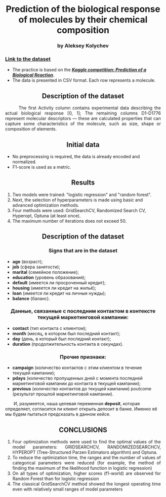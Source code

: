 <div align="center"> <h1 align="center"> Prediction of the biological response of molecules by their chemical composition </h1> </div>
<div align="center"> <h3 align="center"> by Aleksey Kolychev </h3> </div>

### [Link to the dataset](https://lms.skillfactory.ru/assets/courseware/v1/9f2add5bca59f8c4df927432d605fff3/asset-v1:SkillFactory+DSPR-2.0+14JULY2021+type@asset+block/_train_sem09__1_.zip)

- The practice is based on the [***Kaggle competition: Prediction of a Biological Reaction***](https://www.kaggle.com/c/bioresponse).
- The data is presented in CSV format.  Each row represents a molecule. 

<div align="center"> <h2 align="center"> Description of the dataset </h2> </div> 

<div align="justify"> &nbsp;&nbsp;&nbsp;&nbsp;&nbsp;&nbsp; The first Activity column contains experimental data describing the actual biological response [0, 1]; The remaining columns D1-D1776 represent molecular descriptors — these are calculated properties that can capture some characteristics of the molecule, such as size, shape or composition of elements.</div>



<div align="center"> <h2 align="center"> Initial data </h2> </div>

- No preprocessing is required, the data is already encoded and normalized.
- F1-score is used as a metric.

<div align="center"> <h2 align="center"> Results </h2> </div>

1. Two models were trained: "logistic regression" and "random forest".
2. Next, the selection of hyperparameters is made using basic and advanced optimization methods.
3. Four methods were used: GridSearchCV, Randomized Search CV, Hyperopt, Optuna (at least once).
4. The maximum number of iterations does not exceed 50.


<div align="center"> <h2 align="center"> Description of the dataset </h2> </div>
<div align="center"> <h3 align="center"> Signs that are in the dataset </h3> </div>

- **age** (возраст);
- **job** (сфера занятости);
- **marital** (семейное положение);
- **education** (уровень образования);
- **default** (имеется ли просроченный кредит);
- **housing** (имеется ли кредит на жильё);
- **loan** (имеется ли кредит на личные нужды);
- **balance** (баланс).

<div align="center"> <h3 align="center"> Данные, связанные с последним контактом в контексте текущей маркетинговой кампании: </h3> </div>

- **contact** (тип контакта с клиентом);
- **month** (месяц, в котором был последний контакт);
- **day** (день, в который был последний контакт);
- **duration** (продолжительность контакта в секундах).

<div align="center"> <h3 align="center"> Прочие признаки: </h3> </div>

- **campaign** (количество контактов с этим клиентом в течение текущей кампании);
- **pdays** (количество пропущенных дней с момента последней маркетинговой кампании до контакта в текущей кампании);
- **previous** (количество контактов до текущей кампании)
poutcome (результат прошлой маркетинговой кампании).

 &nbsp;&nbsp;&nbsp;&nbsp;&nbsp;&nbsp; И, разумеется, наша целевая переменная **deposit**, которая определяет, согласится ли клиент открыть депозит в банке. Именно её мы будем пытаться предсказать в данном кейсе.

<div align="center"> <h2 align="center">  CONCLUSIONS </h2> </div>

1. <div align="justify"> Four optimization methods were used to find the optimal values of the model parameters: GRIDSEARCHCV, RANDOMIZEDSEARCHCV, HYPEROPT (Tree-Structured Parzen Estimators algorithm) and Optuna. </div>
2. <div align="justify">To reduce the optimization time, the ranges and the number of values of categorical parameters were reduced (for example, the method of finding the maximum of the likelihood function in logistic regression)</div>
3. <div align="justify">On all types of optimization, higher scores (f1-world) are observed for Random Forest than for logistic regression</div>
4. <div align="justify">The classical GridSearchCV method showed the longest operating time even with relatively small ranges of model parameters </div>


